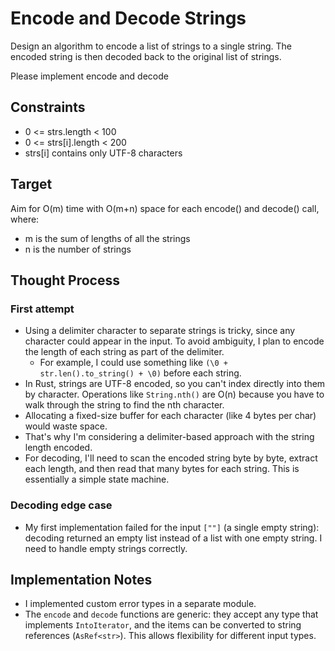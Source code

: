 # Encode and Decode Strings

Design an algorithm to encode a list of strings to a single string. The encoded string is then decoded back to the original list of strings.

Please implement encode and decode

## Constraints

* 0 <= strs.length < 100
* 0 <= strs[i].length < 200
* strs[i] contains only UTF-8 characters

## Target

Aim for O(m) time with O(m+n) space for each encode() and decode() call, where:
* m is the sum of lengths of all the strings
* n is the number of strings

## Thought Process

### First attempt

* Using a delimiter character to separate strings is tricky, since any character could appear in the input. To avoid ambiguity, I plan to encode the length of each string as part of the delimiter.
    * For example, I could use something like `(\0 + str.len().to_string() + \0)` before each string.
* In Rust, strings are UTF-8 encoded, so you can't index directly into them by character. Operations like `String.nth()` are O(n) because you have to walk through the string to find the nth character.
* Allocating a fixed-size buffer for each character (like 4 bytes per char) would waste space.
* That's why I'm considering a delimiter-based approach with the string length encoded.
* For decoding, I'll need to scan the encoded string byte by byte, extract each length, and then read that many bytes for each string. This is essentially a simple state machine.

### Decoding edge case

* My first implementation failed for the input `[""]` (a single empty string): decoding returned an empty list instead of a list with one empty string. I need to handle empty strings correctly.

## Implementation Notes

* I implemented custom error types in a separate module.
* The `encode` and `decode` functions are generic: they accept any type that implements `IntoIterator`, and the items can be converted to string references (`AsRef<str>`). This allows flexibility for different input types.


